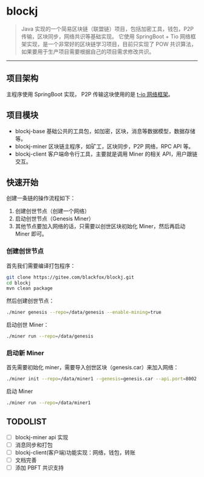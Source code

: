 # blockj

> Java 实现的一个简易区块链（联盟链）项目，包括加密工具，钱包，P2P 传输，区块同步，网络共识等基础实现。
> 它使用 SpringBoot + Tio 网络框架实现，是一个非常好的区块链学习项目，目前只实现了 POW 共识算法，如果要用于生产项目需要根据自己的项目需求修改共识。

-----------------------------------------------

## 项目架构

主程序使用 SpringBoot 实现， P2P 传输这块使用的是 [t-io 网络框架](https://github.com/tywo45/t-io)。

## 项目模块
* blockj-base 基础公共的工具包，如加密，区块，消息等数据模型，数据存储等。
* blockj-miner 区块链主程序，如矿工，区块同步，P2P 网络，RPC API 等。
* blockj-client 客户端命令行工具，主要就是调用 Miner 的相关 API，用户跟链交互。
  
## 快速开始

创建一条链的操作流程如下：

1. 创建创世节点（创建一个网络）
2. 启动创世节点（Genesis Miner）
3. 其他节点要加入网络的话，只需要以创世区块初始化 Miner，然后再启动 Miner 即可。

### 创建创世节点

首先我们需要编译打包程序：

```bash
git clone https://gitee.com/blackfox/blockj.git
cd blockj
mvn clean package
```

然后创建创世节点：

```bash
./miner genesis --repo=/data/genesis --enable-mining=true
```

启动创世 Miner：

```bash
./miner run --repo=/data/genesis 
```

### 启动新 Miner

首先需要初始化 miner，需要导入创世区块（genesis.car）来加入网络：

```bash
./miner init --repo=/data/miner1 --genesis=genesis.car --api.port=8002 --p2p.port=3456
```


启动 Miner 

```bash
./miner run --repo=/data/miner1
```

## TODOLIST
- [ ] blockj-miner api 实现
- [ ] 消息同步和打包
- [ ] blockj-client(客户端)功能实现：网络，钱包，转账
- [ ] 文档完善
- [ ] 添加 PBFT 共识支持